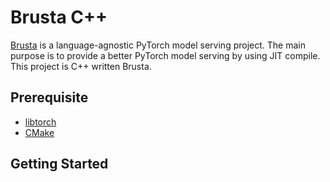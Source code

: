 # Brusta C++
[Brusta](https://github.com/hyoungseok/brusta) is a language-agnostic PyTorch model serving project. The main purpose is to provide a better PyTorch model serving by using JIT compile. This project is C++ written Brusta.

## Prerequisite
- [libtorch](https://pytorch.org/cppdocs/installing.html)
- [CMake](https://cmake.org/) 

## Getting Started

